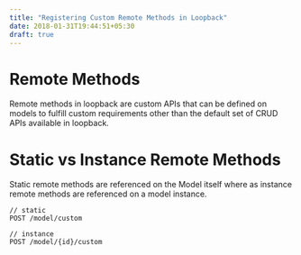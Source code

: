 ```yaml
---
title: "Registering Custom Remote Methods in Loopback"
date: 2018-01-31T19:44:51+05:30
draft: true
---
```


# Remote Methods
Remote methods in loopback are custom APIs that can be defined on models to fulfill custom requirements other than the default set of CRUD APIs available in loopback.

# Static vs Instance Remote Methods
Static remote methods are referenced on the Model itself where as instance remote methods are referenced on a model instance.

```
// static
POST /model/custom

// instance
POST /model/{id}/custom
```